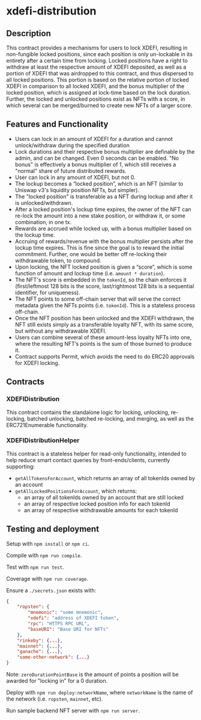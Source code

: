 # xdefi-distribution

## Description
This contract provides a mechanisms for users to lock XDEFI, resulting in non-fungible locked positions, since each position is only un-lockable in its entirety after a certain time from locking. Locked positions have a right to withdraw at least the respective amount of XDEFI deposited, as well as a portion of XDEFI that was airdropped to this contract, and thus dispersed to all locked positions. This portion is based on the relative portion of locked XDEFI in comparison to all locked XDEFI, and the bonus multiplier of the locked position, which is assigned at lock-time based on the lock duration. Further, the locked and unlocked positions exist as NFTs with a score, in which several can be merged/burned to create new NFTs of a larger score.

## Features and Functionality
- Users can lock in an amount of XDEFI for a duration and cannot unlock/withdraw during the specified duration
- Lock durations and their respective bonus multiplier are definable by the admin, and can be changed. Even 0 seconds can be enabled. "No bonus" is effectively a bonus multiplier of 1, which still receives a "normal" share of future distributed rewards.
- User can lock in any amount of XDEFI, but not 0.
- The lockup becomes a “locked position”, which is an NFT (similar to Uniswap v3's liquidity position NFTs, but simpler).
- The "locked position" is transferable as a NFT during lockup and after it is unlocked/withdrawn.
- After a locked position's lockup time expires, the owner of the NFT can re-lock the amount into a new stake position, or withdraw it, or some combination, in one tx.
- Rewards are accrued while locked up, with a bonus multiplier based on the lockup time.
- Accruing of rewards/revenue with the bonus multiplier persists after the lockup time expires. This is fine since the goal is to reward the initial commitment. Further, one would be better off re-locking their withdrawable token, to compound.
- Upon locking, the NFT locked position is given a “score”, which is some function of amount and lockup time (i.e. `amount * duration`).
- The NFT's score is embedded in the `tokenId`, so the chain enforces it (first/leftmost 128 bits is the score, last/rightmost 128 bits is a sequential identifier, for uniqueness).
- The NFT points to some off-chain server that will serve the correct metadata given the NFTs points (i.e. `tokenId`). This is a stateless process off-chain.
- Once the NFT position has been unlocked and the XDEFI withdrawn, the NFT still exists simply as a transferable loyalty NFT, with its same score, but without any withdrawable XDEFI.
- Users can combine several of these amount-less loyalty NFTs into one, where the resulting NFT’s points is the sum of those burned to produce it.
- Contract supports Permit, which avoids the need to do ERC20 approvals for XDEFI locking.

## Contracts

### XDEFIDistribution

This contract contains the standalone logic for locking, unlocking, re-locking, batched unlocking, batched re-locking, and merging, as well as the ERC721Enumerable functionality.

### XDEFIDistributionHelper

This contract is a stateless helper for read-only functionality, intended to help reduce smart contact queries by front-ends/clients, currently supporting:
- `getAllTokensForAccount`, which returns an array of all tokenIds owned by an account
- `getAllLockedPositionsForAccount`, which returns:
    - an array of all tokenIds owned by an account that are still locked
    - an array of respective locked position info for each tokenId
    - an array of respective withdrawable amounts for each tokenId

## Testing and deployment

Setup with `npm install` or `npm ci`.

Compile with `npm run compile`.

Test with `npm run test`.

Coverage with `npm run coverage`.

Ensure a `./secrets.json` exists with:
```json
{
    "ropsten": {
        "mnemonic": "some mnemonic",
        "xdefi": "address of XDEFI token",
        "rpc": "HTTPS RPC URL",
        "baseURI": "Base URI for NFTs"
    },
    "rinkeby": {...},
    "mainnet": {...},
    "ganache": {...},
    "some-other-network": {...}
}
```

Note: `zeroDurationPointBase` is the amount of points a position will be awarded for "locking in" for a 0 duration.

Deploy with `npm run deploy:networkName`, where `networkName` is the name of the network (i.e. `ropsten`, `mainnet`, etc).

Run sample backend NFT server with `npm run server`.
